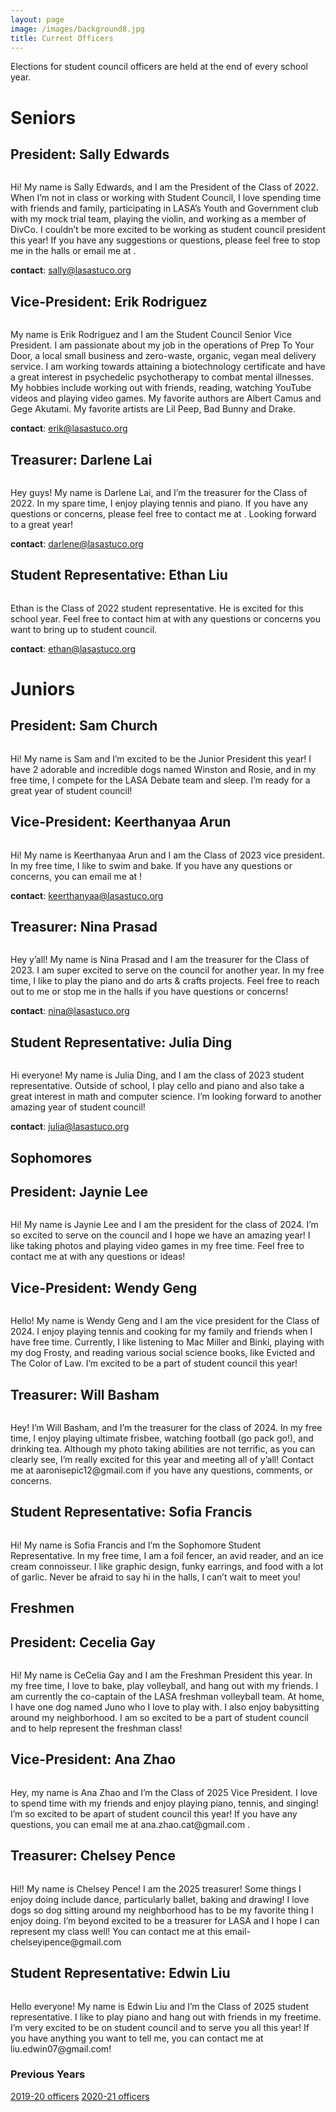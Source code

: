 ```yaml
---
layout: page
image: /images/background8.jpg
title: Current Officers
---
```

Elections for student council officers are held at the end of every school year.
# Seniors
## President: Sally Edwards
<figure style="width: 400px" class="align-center">
  <img src="{{ '/images/Sally Edwards.JPG' | absolute_url }}" alt="">
</figure>
Hi! My name is Sally Edwards, and I am the President of the Class of 2022. When I’m not in class or working with Student Council, I love spending time with friends and family, participating in LASA’s Youth and Government club with my mock trial team, playing the violin, and working as a member of DivCo. I couldn’t be more excited to be working as student council president this year! If you have any suggestions or questions, please feel free to stop me in the halls or email me at <sallyedwards04@gmail.com>.

**contact**: <sally@lasastuco.org>
## Vice-President: Erik Rodriguez
<figure style="width: 400px" class="align-center">
  <img src="{{ '/images/erik.jpeg' | absolute_url }}" alt="">
</figure>
My name is Erik Rodriguez and I am the Student Council Senior Vice President. I am passionate about my job in the operations of Prep To Your Door, a local small business and zero-waste, organic, vegan meal delivery service. I am working towards attaining a biotechnology certificate and have a great interest in psychedelic psychotherapy to combat mental illnesses. My hobbies include working out with friends, reading, watching YouTube videos and playing video games. My favorite authors are Albert Camus and Gege Akutami. My favorite artists are Lil Peep, Bad Bunny and Drake.

**contact**: <erik@lasastuco.org>
## Treasurer: Darlene Lai
<figure style="width: 400px" class="align-center">
  <img src="{{ '/images/darlenepic.jpeg' | absolute_url }}" alt="">
</figure>
Hey guys! My name is Darlene Lai, and I’m the treasurer for the Class of 2022. In my spare time, I enjoy playing tennis and piano. If you have any questions or concerns, please feel free to contact me at <darlenelai@gmail.com>. Looking forward to a great year!

**contact**: <darlene@lasastuco.org>
## Student Representative: Ethan Liu
<figure style="width: 400px" class="align-center">
  <img src="{{ '/images/ethanstuco.JPG' | absolute_url }}" alt="">
</figure>
Ethan is the Class of 2022 student representative. He is excited for this school year. Feel free to contact him at <ethanliu04@gmail.com> with any questions or concerns you want to bring up to student council.

**contact**: <ethan@lasastuco.org>


# Juniors
## President: Sam Church
<figure style="width: 400px" class="align-center">
  <img src="{{ '/images/sam church photo.jpg' | absolute_url }}" alt="">
</figure>
Hi! My name is Sam and I’m excited to be the Junior President this year! I have 2 adorable and incredible dogs named Winston and Rosie, and in my free time, I compete for the LASA Debate team and sleep. I’m ready for a great year of student council!

## Vice-President: Keerthanyaa Arun
<figure style="width: 400px" class="align-center">
  <img src="{{ '/images/Keerthanyaa2.png' | absolute_url }}" alt="">
</figure>
Hi! My name is Keerthanyaa Arun and I am the Class of 2023 vice president. In my free time, I like to swim and bake. If you have any questions or concerns, you can email me at <keerthanyaa@gmail.com>!

**contact**: <keerthanyaa@lasastuco.org>
## Treasurer: Nina Prasad
<figure style="width: 350px" class="align-center">
  <img src="{{ '/images/Nina Prasad.JPG' | absolute_url }}" alt="">
</figure>
Hey y’all! My name is Nina Prasad and I am the treasurer for the Class of 2023. I am super excited to serve on the council for another year. In my free time, I like to play the piano and do arts & crafts projects. Feel free to reach out to me or stop me in the halls if you have questions or concerns!

**contact**: <nina@lasastuco.org>
## Student Representative: Julia Ding
<figure style="width: 400px" class="align-center">
  <img src="{{ '/images/juliaa.JPG' | absolute_url }}" alt="">
</figure>
Hi everyone! My name is Julia Ding, and I am the class of 2023 student representative. Outside of school, I play cello and piano and also take a great interest in math and computer science. I’m looking forward to another amazing year of student council!

**contact**: <julia@lasastuco.org>

## Sophomores
## President: Jaynie Lee
<figure style="width: 400px" class="align-center">
  <img src="{{ '/images/JaynieLeephoto.jpg' | absolute_url }}" alt="">
</figure>
Hi! My name is Jaynie Lee and I am the president for the class of 2024. I’m so excited to serve on the council and I hope we have an amazing year! I like taking photos and playing video games in my free time. Feel free to contact me at <jaynie.sn.lee@gmail.com> with any questions or ideas!

## Vice-President: Wendy Geng
<figure style="width: 400px" class="align-center">
  <img src="{{ '/images/wendy.jpeg' | absolute_url }}" alt="">
</figure>
Hello! My name is Wendy Geng and I am the vice president for the Class of 2024. I enjoy playing tennis and cooking for my family and friends when I have free time. Currently, I like listening to Mac Miller and Binki, playing with my dog Frosty, and reading various social science books, like Evicted and The Color of Law. I’m excited to be a part of student council this year!

## Treasurer: Will Basham
<figure style="width: 350px" class="align-center">
  <img src="{{ '/images/Willspic.png' | absolute_url }}" alt="">
</figure>
Hey! I’m Will Basham, and I’m the treasurer for the class of 2024. In my free time, I enjoy playing ultimate frisbee, watching football (go pack go!), and drinking tea. Although my photo taking abilities are not terrific, as you can clearly see, I’m really excited for this year and meeting all of y’all! Contact me at aaronisepic12@gmail.com if you have any questions, comments, or concerns. 


## Student Representative: Sofia Francis
<figure style="width: 400px" class="align-center">
  <img src="{{ '/images/sofia_francis - 1.jpeg' | absolute_url }}" alt="">
</figure>
Hi! My name is Sofia Francis and I’m the Sophomore Student Representative. In my free time, I am a foil fencer, an avid reader, and an ice cream connoisseur. I like graphic design, funky earrings, and food with a lot of garlic. Never be afraid to say hi in the halls, I can’t wait to meet you!

## Freshmen
## President: Cecelia Gay
<figure style="width: 400px" class="align-center">
  <img src="{{ '/images/ceceliagay.jpeg' | absolute_url }}" alt="">
</figure>
Hi! My name is CeCelia Gay and I am the Freshman President this year. In my free time, I love to bake, play volleyball, and hang out with my friends. I am currently the co-captain of the LASA freshman volleyball team. At home, I have one dog named Juno who I love to play with. I also enjoy babysitting around my neighborhood. I am so excited to be a part of student council and to help represent the freshman class!

## Vice-President: Ana Zhao
<figure style="width: 400px" class="align-center">
  <img src="{{ '/images/anazhao.png' | absolute_url }}" alt="">
</figure>
Hey, my name is Ana Zhao and I’m the Class of 2025 Vice President. I love to spend time with my friends and enjoy playing piano, tennis, and singing! I’m so excited to be apart of student council this year! If you have any questions, you can email me at ana.zhao.cat@gmail.com .

## Treasurer: Chelsey Pence
<figure style="width: 350px" class="align-center">
  <img src="{{ '/images/chelseypence.png' | absolute_url }}" alt="">
</figure>
Hi!! My name is Chelsey Pence! I am the 2025 treasurer! Some things I enjoy doing include dance, particularly ballet, baking and drawing! I love dogs so dog sitting around my neighborhood has to be my favorite thing I enjoy doing. I’m beyond excited to be a treasurer for LASA and I hope I can represent my class well! You can contact me at this email- chelseyipence@gmail.com

## Student Representative: Edwin Liu
<figure style="width: 400px" class="align-center">
  <img src="{{ '/images/Edwin_Liu.jpeg' | absolute_url }}" alt="">
</figure>
Hello everyone! My name is Edwin Liu and I’m the Class of 2025 student representative. I like to play piano and hang out with friends in my freetime. I’m very excited to be on student council and to serve you all this year! If you have anything you want to tell me, you can contact me at liu.edwin07@gmail.com!

### Previous Years
[2019-20 officers](https://lasastuco.org/Current-Officers/2019-20-Officers/)
[2020-21 officers](https://lasastuco.org/Current-Officers/2020-21-Officers/)